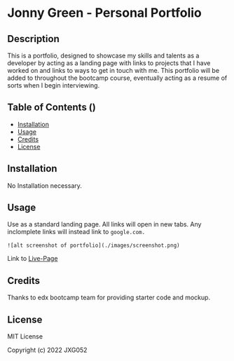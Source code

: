 # Jonny Green - Personal Portfolio

## Description

This is a portfolio, designed to showcase my skills and talents as a developer by acting as a landing page with links to projects that I have worked on and links to ways to get in touch with me. This portfolio will be added to throughout the bootcamp course, eventually acting as a resume of sorts when I begin interviewing. 


## Table of Contents ()

- [Installation](#installation)
- [Usage](#usage)
- [Credits](#credits)
- [License](#license)

## Installation

No Installation necessary. 

## Usage
Use as a standard landing page.
All links will open in new tabs. Any inclomplete links will instead link to ```google.com. ```

    
    ![alt screenshot of portfolio](./images/screenshot.png)

Link to [Live-Page](https://jxg052.github.io/Jon-Green-Portfolio/)
   

## Credits

Thanks to edx bootcamp team for providing starter code and mockup. 

## License

MIT License

Copyright (c) 2022 JXG052
